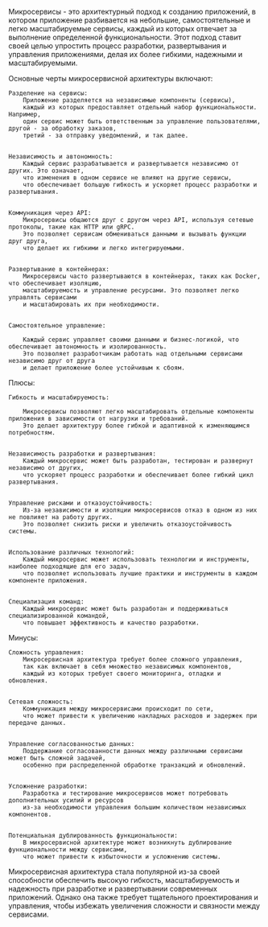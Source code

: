 Микросервисы - это архитектурный подход к созданию приложений, в котором приложение разбивается на небольшие,
самостоятельные и легко масштабируемые сервисы, каждый из которых отвечает за выполнение определенной функциональности.
Этот подход ставит своей целью упростить процесс разработки, развертывания и управления приложениями,
делая их более гибкими, надежными и масштабируемыми.


Основные черты микросервисной архитектуры включают:

    Разделение на сервисы:
        Приложение разделяется на независимые компоненты (сервисы),
        каждый из которых предоставляет отдельный набор функциональности. Например,
        один сервис может быть ответственным за управление пользователями, другой - за обработку заказов,
        третий - за отправку уведомлений, и так далее.


    Независимость и автономность:
        Каждый сервис разрабатывается и развертывается независимо от других. Это означает,
        что изменения в одном сервисе не влияют на другие сервисы,
        что обеспечивает большую гибкость и ускоряет процесс разработки и развертывания.


    Коммуникация через API:
        Микросервисы общаются друг с другом через API, используя сетевые протоколы, такие как HTTP или gRPC.
        Это позволяет сервисам обмениваться данными и вызывать функции друг друга,
        что делает их гибкими и легко интегрируемыми.


    Развертывание в контейнерах:
        Микросервисы часто развертываются в контейнерах, таких как Docker, что обеспечивает изоляцию,
        масштабируемость и управление ресурсами. Это позволяет легко управлять сервисами 
        и масштабировать их при необходимости.


    Самостоятельное управление:

        Каждый сервис управляет своими данными и бизнес-логикой, что обеспечивает автономность и изолированность.
        Это позволяет разработчикам работать над отдельными сервисами независимо друг от друга 
        и делает приложение более устойчивым к сбоям.



Плюсы:

    Гибкость и масштабируемость: 
    
        Микросервисы позволяют легко масштабировать отдельные компоненты приложения в зависимости от нагрузки и требований. 
        Это делает архитектуру более гибкой и адаптивной к изменяющимся потребностям.


    Независимость разработки и развертывания:
        Каждый микросервис может быть разработан, тестирован и развернут независимо от других, 
        что ускоряет процесс разработки и обеспечивает более гибкий цикл развертывания.


    Управление рисками и отказоустойчивость:
        Из-за независимости и изоляции микросервисов отказ в одном из них не повлияет на работу других. 
        Это позволяет снизить риски и увеличить отказоустойчивость системы.


    Использование различных технологий:
        Каждый микросервис может использовать технологии и инструменты, наиболее подходящие для его задач, 
        что позволяет использовать лучшие практики и инструменты в каждом компоненте приложения.


    Специализация команд:
        Каждый микросервис может быть разработан и поддерживаться специализированной командой, 
        что повышает эффективность и качество разработки.


Минусы:

    Сложность управления:
        Микросервисная архитектура требует более сложного управления, 
        так как включает в себя множество независимых компонентов,
        каждый из которых требует своего мониторинга, отладки и обновления.


    Сетевая сложность:
        Коммуникация между микросервисами происходит по сети, 
        что может привести к увеличению накладных расходов и задержек при передаче данных.


    Управление согласованностью данных:
        Поддержание согласованности данных между различными сервисами может быть сложной задачей, 
        особенно при распределенной обработке транзакций и обновлений.


    Усложнение разработки:
        Разработка и тестирование микросервисов может потребовать дополнительных усилий и ресурсов 
        из-за необходимости управления большим количеством независимых компонентов.


    Потенциальная дублированность функциональности:
        В микросервисной архитектуре может возникнуть дублирование функциональности между сервисами, 
        что может привести к избыточности и усложнению системы.



Микросервисная архитектура стала популярной из-за своей способности обеспечить высокую гибкость, масштабируемость
и надежность при разработке и развертывании современных приложений. Однако она также требует тщательного проектирования
и управления, чтобы избежать увеличения сложности и связности между сервисами.
